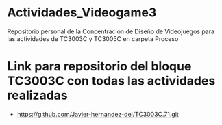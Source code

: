 # Actividades_Videogame3
Repositorio personal de la Concentración de Diseño de Videojuegos para las actividades de TC3003C y TC3005C en carpeta Proceso

# Link para repositorio del bloque TC3003C con todas las actividades realizadas
- https://github.com/Javier-hernandez-del/TC3003C.71.git
